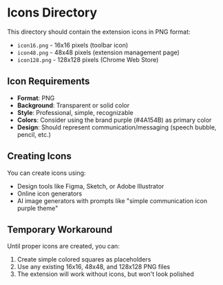 # Icons Directory

This directory should contain the extension icons in PNG format:

- `icon16.png` - 16x16 pixels (toolbar icon)
- `icon48.png` - 48x48 pixels (extension management page)
- `icon128.png` - 128x128 pixels (Chrome Web Store)

## Icon Requirements

- **Format**: PNG
- **Background**: Transparent or solid color
- **Style**: Professional, simple, recognizable
- **Colors**: Consider using the brand purple (#4A154B) as primary color
- **Design**: Should represent communication/messaging (speech bubble, pencil, etc.)

## Creating Icons

You can create icons using:
- Design tools like Figma, Sketch, or Adobe Illustrator
- Online icon generators
- AI image generators with prompts like "simple communication icon purple theme"

## Temporary Workaround

Until proper icons are created, you can:
1. Create simple colored squares as placeholders
2. Use any existing 16x16, 48x48, and 128x128 PNG files
3. The extension will work without icons, but won't look polished